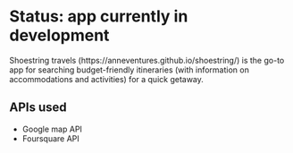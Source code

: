 # Status: app currently in development
<p>Shoestring travels (https://anneventures.github.io/shoestring/) is the go-to app for searching budget-friendly itineraries (with information on accommodations and activities) for a quick getaway.</p>

<h2>APIs used</h2>
<ul>
  <li>Google map API</li>
  <li>Foursquare API</li>
</ul>
